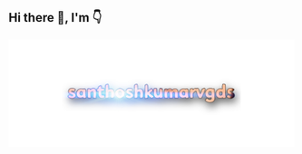 ## Hi there 👋, I'm :point_down:

![santhoshkumarvgds](https://raw.githubusercontent.com/santhoshkumarvgds/santhoshkumarvgds/main/santhoshkumarvgds.jpg)
